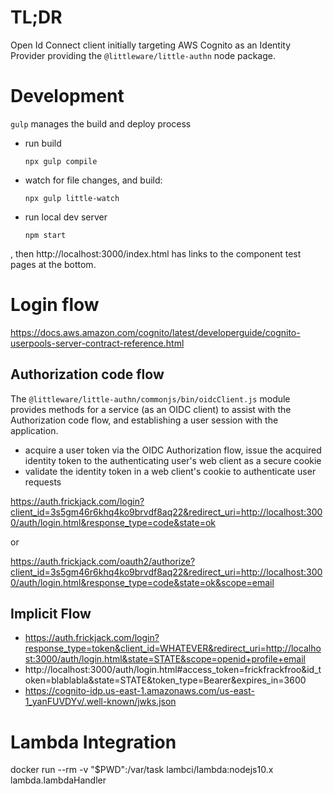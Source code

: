 # TL;DR

Open Id Connect client initially targeting AWS Cognito as an Identity Provider providing the `@littleware/little-authn` node package.

# Development

`gulp` manages the build and deploy process

* run build
  ```
  npx gulp compile
  ```
* watch for file changes, and build:
  ```
  npx gulp little-watch
  ```
* run local dev server
  ```
  npm start
  ```
, then http://localhost:3000/index.html has links to 
the component test pages at the bottom.

# Login flow


https://docs.aws.amazon.com/cognito/latest/developerguide/cognito-userpools-server-contract-reference.html

## Authorization code flow

The `@littleware/little-authn/commonjs/bin/oidcClient.js` module provides methods for
a service (as an OIDC client) to assist with 
the Authorization code flow, and establishing
a user session with the application.
* acquire a user token via the OIDC Authorization flow, 
issue the acquired identity token to the
authenticating user's web client as a secure cookie
* validate the identity token in a web client's cookie to authenticate user requests


 https://auth.frickjack.com/login?client_id=3s5gm46r6khq4ko9brvdf8aq22&redirect_uri=http://localhost:3000/auth/login.html&response_type=code&state=ok

or

https://auth.frickjack.com/oauth2/authorize?client_id=3s5gm46r6khq4ko9brvdf8aq22&redirect_uri=http://localhost:3000/auth/login.html&response_type=code&state=ok&scope=email

## Implicit Flow

* https://auth.frickjack.com/login?response_type=token&client_id=WHATEVER&redirect_uri=http://localhost:3000/auth/login.html&state=STATE&scope=openid+profile+email
* http://localhost:3000/auth/login.html#access_token=frickfrackfroo&id_token=blablabla&state=STATE&token_type=Bearer&expires_in=3600
* https://cognito-idp.us-east-1.amazonaws.com/us-east-1_yanFUVDYv/.well-known/jwks.json

# Lambda Integration

docker run --rm -v "$PWD":/var/task lambci/lambda:nodejs10.x lambda.lambdaHandler

